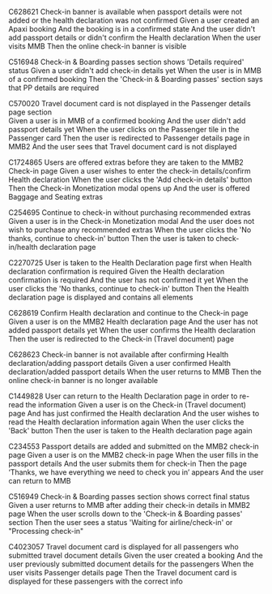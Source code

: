 C628621 Check-in banner is available when passport details were not added or the health declaration was not confirmed
Given a user created an Apaxi booking
And the booking is in a confirmed state
And the user didn't add passport details or didn't confirm the Health declaration
When the user visits MMB
Then the online check-in banner is visible

C516948 Check-in & Boarding passes section shows 'Details required' status
Given a user didn't add check-in details yet
When the user is in MMB of a confirmed booking
Then the 'Check-in & Boarding passes' section says that PP details are required

C570020 Travel document card is not displayed in the Passenger details page section  
Given a user is in MMB of a confirmed booking
And the user didn't add passport details yet
When the user clicks on the Passenger tile in the Passenger card
Then the user is redirected to Passenger details page in MMB2
And the user sees that Travel document card is not displayed

C1724865 Users are offered extras before they are taken to the MMB2 Check-in page
Given a user wishes to enter the check-in details/confirm Health declaration
When the user clicks the 'Add check-in details' button
Then the Check-in Monetization modal opens up
And the user is offered Baggage and Seating extras

C254695 Continue to check-in without purchasing recommended extras  
Given a user is in the Check-in Monetization modal
And the user does not wish to purchase any recommended extras
When the user clicks the 'No thanks, continue to check-in' button
Then the user is taken to check-in/health declaration page

C2270725 User is taken to the Health Declaration page first when Health declaration confirmation is required
Given the Health declaration confirmation is required
And the user has not confirmed it yet
When the user clicks the 'No thanks, continue to check-in' button
Then the Health declaration page is displayed and contains all elements

C628619 Confirm Health declaration and continue to the Check-in page
Given a user is on the MMB2 Health declaration page
And the user has not added passport details yet
When the user confirms the Health declaration
Then the user is redirected to the Check-in (Travel document) page

C628623 Check-in banner is not available after confirming Health declaration/adding passport details
Given a user confirmed Health declaration/added passport details
When the user returns to MMB
Then the online check-in banner is no longer available

C1449828 User can return to the Health Declaration page in order to re-read the information
Given a user is on the Check-in (Travel document) page
And has just confirmed the Health declaration
And the user wishes to read the Health declaration information again
When the user clicks the 'Back' button
Then the user is taken to the Health declaration page again

C234553 Passport details are added and submitted on the MMB2 check-in page
Given a user is on the MMB2 check-in page
When the user fills in the passport details
And the user submits them for check-in
Then the page ‘Thanks, we have everything we need to check you in’ appears
And the user can return to MMB

C516949 Check-in & Boarding passes section shows correct final status  
Given a user returns to MMB after adding their check-in details in MMB2 page
When the user scrolls down to the 'Check-in & Boarding passes' section
Then the user sees a status 'Waiting for airline/check-in' or "Processing check-in"

C4023057 Travel document card is displayed for all passengers who submitted travel document details
Given the user created a booking
And the user previously submitted document details for the passengers
When the user visits Passenger details page
Then the Travel document card is displayed for these passengers with the correct info